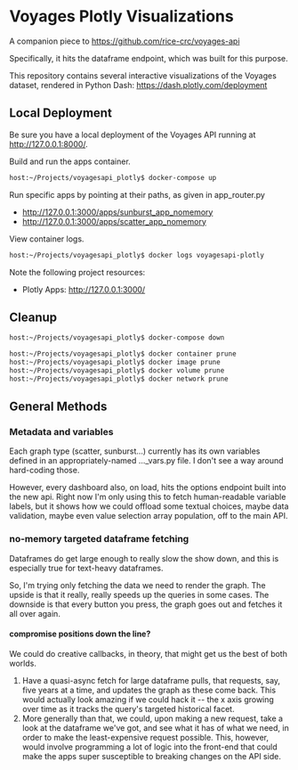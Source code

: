 # Voyages Plotly Visualizations

A companion piece to https://github.com/rice-crc/voyages-api

Specifically, it hits the dataframe endpoint, which was built for this purpose.

This repository contains several interactive visualizations of the Voyages dataset, rendered in Python Dash: https://dash.plotly.com/deployment

## Local Deployment

Be sure you have a local deployment of the Voyages API running at http://127.0.0.1:8000/.

Build and run the apps container.

```bash
host:~/Projects/voyagesapi_plotly$ docker-compose up
```

Run specific apps by pointing at their paths, as given in app_router.py

* http://127.0.0.1:3000/apps/sunburst_app_nomemory
* http://127.0.0.1:3000/apps/scatter_app_nomemory

View container logs.

```bash
host:~/Projects/voyagesapi_plotly$ docker logs voyagesapi-plotly
```

Note the following project resources:

* Plotly Apps: http://127.0.0.1:3000/

## Cleanup

```bash
host:~/Projects/voyagesapi_plotly$ docker-compose down

host:~/Projects/voyagesapi_plotly$ docker container prune
host:~/Projects/voyagesapi_plotly$ docker image prune
host:~/Projects/voyagesapi_plotly$ docker volume prune
host:~/Projects/voyagesapi_plotly$ docker network prune
```

## General Methods

### Metadata and variables

Each graph type (scatter, sunburst...) currently has its own variables defined in an appropriately-named ..._vars.py file. I don't see a way around hard-coding those.

However, every dashboard also, on load, hits the options endpoint built into the new api. Right now I'm only using this to fetch human-readable variable labels, but it shows how we could offload some textual choices, maybe data validation, maybe even value selection array population, off to the main API.

### no-memory targeted dataframe fetching

Dataframes do get large enough to really slow the show down, and this is especially true for text-heavy dataframes.

So, I'm trying only fetching the data we need to render the graph. The upside is that it really, really speeds up the queries in some cases. The downside is that every button you press, the graph goes out and fetches it all over again.

#### compromise positions down the line?

We could do creative callbacks, in theory, that might get us the best of both worlds.

1. Have a quasi-async fetch for large dataframe pulls, that requests, say, five years at a time, and updates the graph as these come back. This would actually look amazing if we could hack it -- the x axis growing over time as it tracks the query's targeted historical facet.
1. More generally than that, we could, upon making a new request, take a look at the dataframe we've got, and see what it has of what we need, in order to make the least-expensive request possible. This, however, would involve programming a lot of logic into the front-end that could make the apps super susceptible to breaking changes on the API side.
